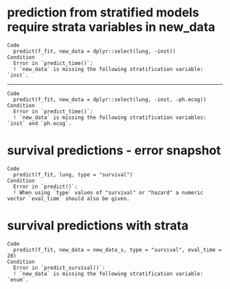 # prediction from stratified models require strata variables in new_data

    Code
      predict(f_fit, new_data = dplyr::select(lung, -inst))
    Condition
      Error in `predict_time()`:
      ! `new_data` is missing the following stratification variable: `inst`.

---

    Code
      predict(f_fit, new_data = dplyr::select(lung, -inst, -ph.ecog))
    Condition
      Error in `predict_time()`:
      ! `new_data` is missing the following stratification variables: `inst` and `ph.ecog`.

# survival predictions - error snapshot

    Code
      predict(f_fit, lung, type = "survival")
    Condition
      Error in `predict()`:
      ! When using `type` values of "survival" or "hazard" a numeric vector `eval_time` should also be given.

# survival predictions with strata

    Code
      predict(f_fit, new_data = new_data_s, type = "survival", eval_time = 20)
    Condition
      Error in `predict_survival()`:
      ! `new_data` is missing the following stratification variable: `enum`.

